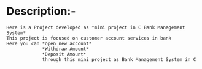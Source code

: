 # Description:-
    Here is a Project developed as *mini project in C Bank Management System* 
    This project is focused on customer account services in bank
    Here you can *open new account*
                 *Withdraw Amount*
                 *Deposit Amount*
                 through this mini project as Bank Management System in C
